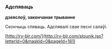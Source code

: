 ### Адспяваць
**дзеяслоў, закончанае трыванне**

Скончыць спяваць. Адспявалі свае песні салаўі.

<a rel="author">[http://rv-blr.com/](http://rv-blr.com/slounik.jsp?letterId=0&maskId=0&pageId=161)</a>

